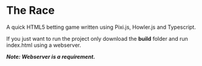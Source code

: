 # The Race

A quick HTML5 betting game written using Pixi.js, Howler.js and Typescript.

If you just want to run the project only download the **build** folder and run index.html using a webserver.

**_Note: Webserver is a requirement._**